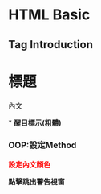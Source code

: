 # HTML Basic
## Tag Introduction
<title> 網頁標題 </title> 
<h1> 標題 </h1> 
<p> 內文 </p>
* <strong> 醒目標示(粗體)

### OOP:設定Method
<p style="color: red;"> 設定內文顏色
<p onclick="alert('警告')"> 點擊跳出警告視窗

